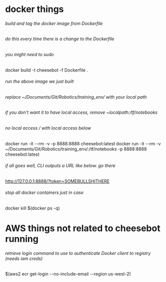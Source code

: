 # docker things
###### build and tag the docker image from Dockerfile
###### do this every time there is a change to the Dockerfile
###### you might need to sudo
docker build -t cheesebot -f Dockerfile .

###### run the above image we just built
###### replace ~/Documents/Git/Robotics/training_env/ with your local path
###### if you don't want it to have local access, remove ~localpath:/tf/notebooks
###### no local access / with local access below
docker run -it --rm -v -p 8888:8888 cheesebot:latest
docker run -it --rm -v ~/Documents/Git/Robotics/training_env/:/tf/notebooks -p 8888:8888 cheesebot:latest

###### if all goes well, CLI outputs a URL like below. go there
http://127.0.0.1:8888/?token=SOMEBULLSHITHERE

###### stop all docker containers just in case
docker kill $(docker ps -q)

# AWS things not related to cheesebot running
###### retrieve login command to use to authenticate Docker client to registry (needs iam creds)
$(aws2 ecr get-login --no-include-email --region us-west-2)
